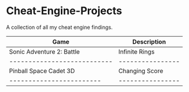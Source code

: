 # Cheat-Engine-Projects
A collection of all my cheat engine findings.


| Game | Description |
|------|-------------|
| Sonic Adventure 2: Battle | Infinite Rings |
|---------------------------|----------------|
| Pinball Space Cadet 3D | Changing Score |
|------------------------|----------------|
